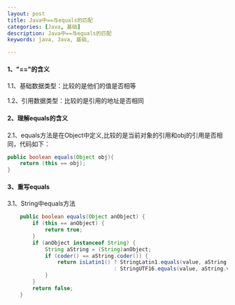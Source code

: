 ```yaml
---
layout: post
title: Java中==与equals的匹配
categories: [Java, 基础]
description: Java中==与equals的匹配
keywords: java, Java, 基础,

---
```


#### 1、"=="的含义

1.1、基础数据类型：比较的是他们的值是否相等

1.2、引用数据类型：比较的是引用的地址是否相同

#### 2、理解equals的含义

2.1、equals方法是在Object中定义,比较的是当前对象的引用和obj的引用是否相同，代码如下：

```java
public boolean equals(Object obj){
	return (this == obj);
}
```

#### 3、重写equals

3.1、String中equals方法

```java
    public boolean equals(Object anObject) {
        if (this == anObject) {
            return true;
        }
        if (anObject instanceof String) {
            String aString = (String)anObject;
            if (coder() == aString.coder()) {
                return isLatin1() ? StringLatin1.equals(value, aString.value)
                                  : StringUTF16.equals(value, aString.value);
            }
        }
        return false;
    }
```

